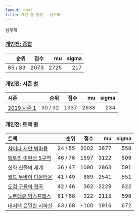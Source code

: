 ```yaml
---
layout: post
title: 개인 별 랭킹 - 심우혁
---
```


심우혁

### [개인전: 종합](../singles-full)

| 순위 | 점수 | mu | sigma |
|---:|---:|---:|---:|
| 65 / 83 | 2073 | 2725 | 217 |

### 개인전: 시즌 별

| 시즌 | 순위 | 점수 | mu | sigma |
|:---|---:|---:|---:|---:|
| [2019 시즌 1](../s2019_1) | 30 / 32 | 1937 | 2638 | 234 |

### 개인전: 트랙 별

| 트랙 | 순위 | 점수 | mu | sigma |
|:---|---:|---:|---:|---:|
| [차이나 서안 병마용](../byeongma) | 24 / 55 | 2002 | 3677 | 558 |
| [팩토리 미완성 5구역](../district5) | 46 / 76 | 1597 | 3122 | 509 |
| [신화 신들의 세계](../shinsegye) | 36 / 47 | 1090 | 2863 | 591 |
| [월드 두바이 다운타운](../dubai) | 41 / 49 | 889 | 2541 | 551 |
| [도검 구름의 협곡](../hyupgog) | 42 / 46 | 362 | 2229 | 622 |
| [노르테유 익스프레스](../noex) | 61 / 68 | 322 | 2115 | 598 |
| [대저택 은밀한 지하실](../jeotaek) | 63 / 68 | -100 | 1916 | 672 |

